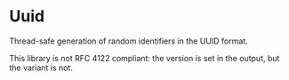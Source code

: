 # Uuid

Thread-safe generation of random identifiers in the UUID format.

This library is not RFC 4122 compliant: the version is set in the output, but the variant
is not.
